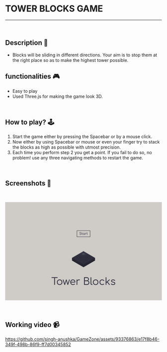 # **TOWER BLOCKS GAME**

---

<br>

## **Description 📃** 
- Blocks will be sliding in different directions. Your aim is to stop them at the right place so as to make the highest tower possible.

## **functionalities 🎮** 
- Easy to play
- Used Three.js for making the game look 3D. 
<br>

## **How to play? 🕹️**
1. Start the game either by pressing the Spacebar or by a mouse click.
2. Now either by using Spacebar or mouse or even your finger try to stack the blocks as high as possible with utmost precision.
3. Each time you perform step 2 you get a point. If you fail to do so, no problem! use any three navigating methods to restart the game. 

<br>

## **Screenshots 📸**

<br>

![Game image](../../assets/images/Tower_Blocks.png)

<br>

## **Working video 📹**
<!-- add your working video over here -->

https://github.com/singh-anushka/GameZone/assets/93376863/e17f8b46-349f-498b-86f9-ff7d00345852


